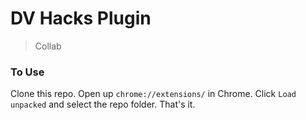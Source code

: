 # DV Hacks Plugin

> Collab

### To Use

Clone this repo. Open up `chrome://extensions/` in Chrome. Click `Load unpacked` and select the repo folder. That's it.
